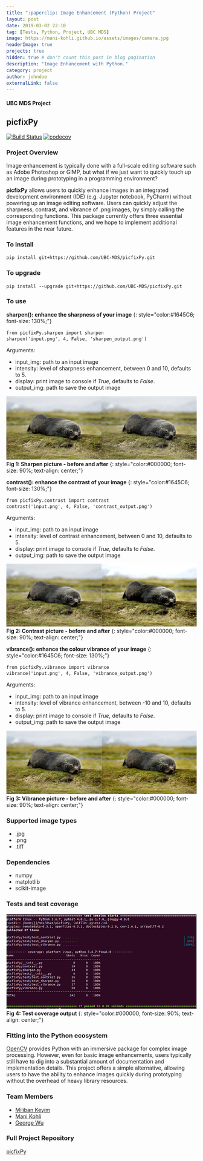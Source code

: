 ```yaml
---
title: ":paperclip: Image Enhancement (Python) Project"
layout: post
date: 2019-03-02 22:10
tag: [Tests, Python, Project, UBC MDS]
image: https://mani-kohli.github.io/assets/images/camera.jpg
headerImage: true
projects: true
hidden: true # don't count this post in blog pagination
description: "Image Enhancement with Python."
category: project
author: johndoe
externalLink: false
---
```



#### UBC MDS Project
## picfixPy

[![Build Status](https://travis-ci.org/UBC-MDS/picfixPy.svg?branch=master)](https://travis-ci.org/UBC-MDS/picfixPy) [![codecov](https://codecov.io/gh/UBC-MDS/picfixPy/branch/master/graph/badge.svg)](https://codecov.io/gh/UBC-MDS/picfixPy)


### Project Overview

Image enhancement is typically done with a full-scale editing software such as Adobe Photoshop or GIMP, but what if we just want to quickly touch up an image during prototyping in a programming environment?  

**picfixPy** allows users to quickly enhance images in an integrated development environment (IDE) (e.g. Jupyter notebook, PyCharm) without powering up an image editing software. Users can quickly adjust the sharpness, contrast, and vibrance of .png images, by simply calling the corresponding functions. This package currently offers three essential image enhancement functions, and we hope to implement additional features in the near future.  

### To install

<pre><code>pip install git+https://<span></span>github<span>.</span>com/UBC-MDS/picfixPy.git</code></pre>


### To upgrade

<pre><code>pip install --upgrade git+https://<span></span>github<span>.</span>com/UBC-MDS/picfixPy.git</code></pre>


### To use

**sharpen(): enhance the sharpness of your image**
{: style="color:#1645C6; font-size: 130%;"}

<pre><code>from picfixPy.sharpen import sharpen
sharpen('input.png', 4, False, 'sharpen_output.png')</code></pre>

Arguments:

- input_img: path to an input image
- intensity: level of sharpness enhancement, between 0 and 10, defaults to 5.
- display: print image to console if *True*, defaults to *False*.
- output_img: path to save the output image

![](/assets/images/sharpen_output.png "sharpen")
**Fig 1: Sharpen picture - before and after**
{: style="color:#000000; font-size: 90%; text-align: center;"}   


**contrast(): enhance the contrast of your image**
{: style="color:#1645C6; font-size: 130%;"}

<pre><code>from picfixPy.contrast import contrast
contrast('input.png', 4, False, 'contrast_output.png')</code></pre>

Arguments:

- input_img: path to an input image
- intensity: level of contrast enhancement, between 0 and 10, defaults to 5.
- display: print image to console if *True*, defaults to *False*.
- output_img: path to save the output image

![](/assets/images/contrast_output.png "contrast")
**Fig 2: Contrast picture - before and after**
{: style="color:#000000; font-size: 90%; text-align: center;"}   


**vibrance(): enhance the colour vibrance of your image**
{: style="color:#1645C6; font-size: 130%;"}  

<pre><code>from picfixPy.vibrance import vibrance
vibrance('input.png', 4, False, 'vibrance_output.png')</code></pre>

Arguments:

- input_img: path to an input image
- intensity: level of vibrance enhancement, between -10 and 10, defaults to 5.
- display: print image to console if *True*, defaults to *False*.
- output_img: path to save the output image

![](/assets/images/vibrance_output.png "vibrance")
**Fig 3: Vibrance picture - before and after**
{: style="color:#000000; font-size: 90%; text-align: center;"}    


### Supported image types

- .jpg
- .png
- .tiff

### Dependencies

- numpy
- matplotlib
- scikit-image

### Tests and test coverage

![test_coverage](/assets/images/coverage.png "coverage")
**Fig 4: Test coverage output**
{: style="color:#000000; font-size: 90%; text-align: center;"}   


### Fitting into the Python ecosystem

[OpenCV](https://opencv-python-tutroals.readthedocs.io/en/latest/py_tutorials/py_tutorials.html) provides Python with an immersive package for complex image processing. However, even for basic image enhancements, users typically still have to dig into a substantial amount of documentation and implementation details. This project offers a simple alternative, allowing users to have the ability to enhance images quickly during prototyping without the overhead of heavy library resources.


### Team Members

* [Miliban Keyim](https://github.com/mkeyim)   
* [Mani Kohli](https://github.com/mani-kohli)   
* [George Wu](https://github.com/GeorgeJJw)


### Full Project Repository
[picfixPy](https://github.com/mani-kohli/picfixPy)
